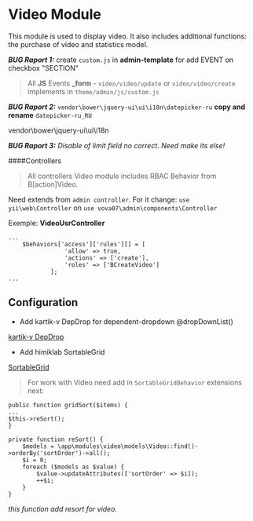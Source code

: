 Video Module
============

This module is used to display video. It also includes additional functions: 
the purchase of video and statistics model.

***BUG Raport 1:***  create `custom.js` in **admin-template** for add EVENT on checkbox "SECTION"

>All **JS** Events **_form** - `video/video/update` or `video/video/create` implements in `theme/admin/js/custom.js`

***BUG Raport 2:*** `vendor\bower\jquery-ui\ui\i18n\datepicker-ru` **copy and rename** `datepicker-ru_RU`

vendor\bower\jquery-ui\ui\i18n

***BUG Raport 3:*** _Disable of limit field no correct. Need make its else!_ 

####Controllers

>All controllers Video module includes RBAC Behavior from B[action]Video.

Need extends from `admin controller`. For it change: `use yii\web\Controller` on `use vova07\admin\components\Controller`

Exemple: **VideoUsrController**
```
...
    $behaviors['access']['rules'][] = [
                'allow' => true,
                'actions' => ['create'],
                'roles' => ['BCreateVideo']
            ];
...
```

Configuration
-------------
- Add kartik-v DepDrop for dependent-dropdown @dropDownList()

[kartik-v DepDrop](https://github.com/kartik-v/yii2-widget-depdrop)

- Add himiklab SortableGrid

[SortableGrid](https://github.com/himiklab/yii2-sortable-grid-view-widget)

>For work with Video need add in `SortableGridBehavior` extensions next: 

```
public function gridSort($items) {
...
$this->reSort();
}

private function reSort() {
    $models = \app\modules\video\models\Video::find()->orderBy('sortOrder')->all();
    $i = 0;
    foreach ($models as $value) {
        $value->updateAttributes(['sortOrder' => $i]);
        ++$i;
    }
}
```

_this function add resort for video._

